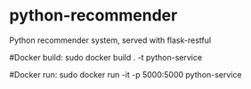 # python-recommender
Python recommender system, served with flask-restful 

#Docker build: 
  sudo docker build . -t python-service

#Docker run: 
  sudo docker run -it -p 5000:5000 python-service